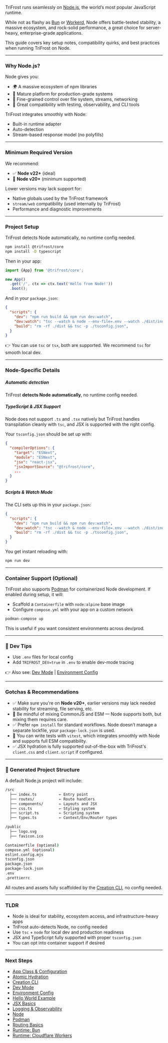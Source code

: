 TriFrost runs seamlessly on [Node.js](https://nodejs.org/en), the world’s most popular JavaScript runtime.

While not as flashy as [Bun](/docs/bun-runtime) or [Workerd](/docs/cloudflare-workers-workerd), Node offers battle-tested stability, a massive ecosystem, and rock-solid performance, a great choice for server-heavy, enterprise-grade applications.

This guide covers key setup notes, compatibility quirks, and best practices when running TriFrost on Node.

---

### Why Node.js?
Node gives you:
- 🌍 A massive ecosystem of npm libraries
- 🧱 Mature platform for production-grade systems
- 🔧 Fine-grained control over file system, streams, networking
- 🧪 Great compatibility with testing, observability, and CLI tools

TriFrost integrates smoothly with Node:
- Built-in runtime adapter
- Auto-detection
- Stream-based response model (no polyfills)

---

### Minimum Required Version
We recommend:
- ✅ **Node v22+** (ideal)
- 🔰 **Node v20+** (minimum supported)

Lower versions may lack support for:
- Native globals used by the TriFrost framework
- `stream/web` compatibility (used internally by TriFrost)
- Performance and diagnostic improvements

---

### Project Setup
TriFrost detects Node automatically, no runtime config needed.
```bash
npm install @trifrost/core
npm install -D typescript
```

Then in your app:
```typescript
import {App} from '@trifrost/core';

new App()
  .get('/', ctx => ctx.text('Hello from Node!'))
  .boot();
```

And in your `package.json`:
```json
{
  "scripts": {
    "dev": "npm run build && npm run dev:watch",
    "dev:watch": "tsc --watch & node --env-file=.env --watch ./dist/index.js",
    "build": "rm -rf ./dist && tsc -p ./tsconfig.json",
  }
}
```

👉 You can use `tsc` or `tsx`, both are supported. We recommend `tsc` for smooth local dev.

---

### Node-Specific Details
##### Automatic detection
TriFrost **detects Node automatically**, no runtime config needed.

##### TypeScript & JSX Support
Node does not support `.ts` and `.tsx` natively but TriFrost handles transpilation cleanly with `tsc`, and JSX is supported with the right config.

Your `tsconfig.json` should be set up with:
```json
{
  "compilerOptions": {
    "target": "ESNext",
    "module": "ESNext",
    "jsx": "react-jsx",
    "jsxImportSource": "@trifrost/core",
    ...
  }
}
```

##### Scripts & Watch Mode
The CLI sets up this in your `package.json`:
```json
{
  "scripts": {
    "dev": "npm run build && npm run dev:watch",
    "dev:watch": "tsc --watch & node --env-file=.env --watch ./dist/index.js",
    "build": "rm -rf ./dist && tsc -p ./tsconfig.json",
  }
}
```

You get instant reloading with:
```bash
npm run dev
```

---

### Container Support (Optional)
TriFrost also supports [Podman](https://podman.io) for containerized Node development. If enabled during setup, it will:
- Scaffold a `Containerfile` with `node:alpine` base image
- Configure `compose.yml` with your app on a custom network
```bash
podman-compose up
```

This is useful if you want consistent environments across dev/prod.

---

### 🧪 Dev Tips
- Use `.env` files for local config
- Add `TRIFROST_DEV=true` in `.env` to enable dev-mode tracing

👉 Also see: [Dev Mode](/docs/utils-devmode) | [Environment Config](/docs/utils-envvars)

---

### Gotchas & Recommendations
- ✅ Make sure you're on **Node v20+**, earlier versions may lack needed stability for streaming, file serving, etc.
- 🛑 Be mindful of mixing CommonJS and ESM — Node supports both, but mixing them requires care.
- ✅ Prefer `npm install` for standard workflows. Node doesn’t manage a separate lockfile, your `package-lock.json` is used.
- 🧪 You can write tests with `vitest`, which integrates smoothly with Node and supports full ESM compatibility.
- ✅ JSX hydration is fully supported out-of-the-box with TriFrost's `client.css` and `client.script` if configured.

---

### 🔧 Generated Project Structure
A default Node.js project will include:
```bash
/src
  ├── index.ts          ← Entry point
  ├── routes/           ← Route handlers
  ├── components/       ← Layouts and JSX
  ├── css.ts            ← Styling system
  ├── script.ts         ← Scripting system
  ├── types.ts          ← Context/Env/Router types

/public
  ├── logo.svg
  ├── favicon.ico

Containerfile (optional)
compose.yml (optional)
eslint.config.mjs
tsconfig.json
package.json
package-lock.json
.env
.prettierrc
```

All routes and assets fully scaffolded by the [Creation CLI](/docs/cli-quickstart), no config needed.

---

### TLDR
- Node is ideal for stability, ecosystem access, and infrastructure-heavy apps
- TriFrost auto-detects Node, no config needed
- Use `tsc` + `node` for local dev and production readiness
- JSX and TypeScript fully supported with proper `tsconfig.json`
- You can opt into container support if desired

---

### Next Steps
- [App Class & Configuration](/docs/app-class)
- [Atomic Hydration](/docs/jsx-atomic)
- [Creation CLI](/docs/cli-quickstart)
- [Dev Mode](/docs/utils-devmode)
- [Environment Config](/docs/utils-envvars)
- [Hello World Example](/docs/hello-world-example)
- [JSX Basics](/docs/jsx-basics)
- [Logging & Observability](/docs/logging-observability)
- [Node](https://nodejs.org/)
- [Podman](https://podman.io)
- [Routing Basics](/docs/routing-basics)
- [Runtime: Bun](/docs/bun-runtime)
- [Runtime: Cloudflare Workers](/docs/cloudflare-workers-workerd)
